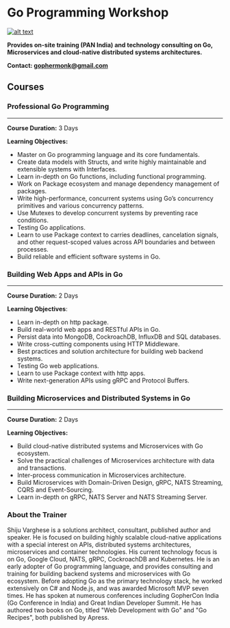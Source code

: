 # Go Programming Workshop
[![alt text](https://github.com/shijuvar/gokit/blob/master/img/gopher_kubernetes.png "Gopher")](https://medium.com/@shijuvar)

**Provides on-site training (PAN India) and technology consulting on Go, Microservices and cloud-native distributed systems architectures.** 

**Contact: gophermonk@gmail.com**  


## Courses
### Professional Go Programming 
-------------------------------
**Course Duration:**  3 Days

**Learning Objectives:** 
*	Master on Go programming language and its core fundamentals.
*	Create data models with Structs, and write highly maintainable and extensible systems with Interfaces.
*	Learn in-depth on Go functions, including functional programming.
*	Work on Package ecosystem and manage dependency management of packages. 
*	Write high-performance, concurrent systems using Go’s concurrency primitives and various concurrency patterns.
*	Use Mutexes to develop concurrent systems by preventing race conditions.
*	Testing Go applications.
*	Learn to use Package context to carries deadlines, cancelation signals, and other request-scoped values across API boundaries and between processes.
*	Build reliable and efficient software systems in Go.




### Building Web Apps and APIs in Go
----------------------------
**Course Duration:**  2 Days

**Learning Objectives**: 
*	Learn in-depth on http package.
*	Build real-world web apps and RESTful APIs in Go.
*	Persist data into MongoDB, CockroachDB, InfluxDB and SQL databases.
*	Write cross-cutting components using HTTP Middleware.
*	Best practices and solution architecture for building web backend systems.
*	Testing Go web applications.
*	Learn to use Package context with http apps. 
*	Write next-generation APIs using gRPC and Protocol Buffers.



### Building Microservices and Distributed Systems in Go
--------------------------------------------------------
**Course Duration:**  2 Days

**Learning Objectives:** 
*	Build cloud-native distributed systems and Microservices with Go ecosystem.
*	Solve the practical challenges of Microservices architecture with data and transactions.
*	Inter-process communication in Microservices architecture. 
*	Build Microservices with Domain-Driven Design, gRPC, NATS Streaming, CQRS and Event-Sourcing.
*	Learn in-depth on gRPC, NATS Server and NATS Streaming Server.


### About the Trainer
Shiju Varghese is a solutions architect, consultant, published author and speaker. He is focused on building highly scalable cloud-native applications with a special interest on APIs, distributed systems architectures, microservices and container technologies. His current technology focus is on Go, Google Cloud, NATS, gRPC, CockroachDB and Kubernetes. He is an early adopter of Go programming language, and provides consulting and training for building backend systems and microservices with Go ecosystem. Before adopting Go as the primary technology stack, he worked extensively on C# and Node.js, and was awarded Microsoft MVP seven times. He has spoken at numerous conferences including GopherCon India (Go Conference in India) and Great Indian Developer Summit. He has authored two books on Go, titled "Web Development with Go" and "Go Recipes", both published by Apress.
